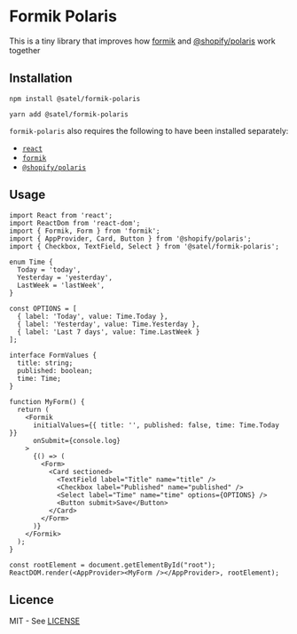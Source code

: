 # Formik Polaris

This is a tiny library that improves how [formik](https://github.com/jaredpalmer/formik) and [@shopify/polaris](https://github.com/Shopify/polaris-react) work together

## Installation

```
npm install @satel/formik-polaris

yarn add @satel/formik-polaris
```

`formik-polaris` also requires the following to have been installed separately:
- [`react`](https://www.npmjs.com/package/react)
- [`formik`](https://www.npmjs.com/package/formik)
- [`@shopify/polaris`](https://www.npmjs.com/package/@shopify/polaris)

## Usage


```tsx
import React from 'react';
import ReactDom from 'react-dom';
import { Formik, Form } from 'formik';
import { AppProvider, Card, Button } from '@shopify/polaris';
import { Checkbox, TextField, Select } from '@satel/formik-polaris';

enum Time {
  Today = 'today',
  Yesterday = 'yesterday',
  LastWeek = 'lastWeek',
}

const OPTIONS = [
  { label: 'Today', value: Time.Today },
  { label: 'Yesterday', value: Time.Yesterday },
  { label: 'Last 7 days', value: Time.LastWeek }
];

interface FormValues {
  title: string;
  published: boolean;
  time: Time;
}

function MyForm() {
  return (
    <Formik
      initialValues={{ title: '', published: false, time: Time.Today }}
      onSubmit={console.log}
    >
      {() => (
        <Form>
          <Card sectioned>
            <TextField label="Title" name="title" />
            <Checkbox label="Published" name="published" />
            <Select label="Time" name="time" options={OPTIONS} />
            <Button submit>Save</Button>
          </Card>
        </Form>
      )}
    </Formik>
  );
}

const rootElement = document.getElementById("root");
ReactDOM.render(<AppProvider><MyForm /></AppProvider>, rootElement);
```

## Licence

MIT - See [LICENSE](./LICENSE)